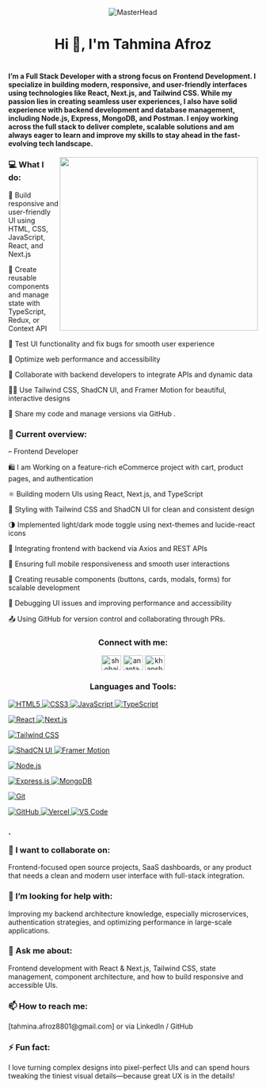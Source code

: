 <p align="center">
  <img src="https://i.ibb.co/d0Fyb52x/frontend-Img.jpg" alt="MasterHead">
</p>

<h1 align="center">Hi 👋, I'm Tahmina Afroz</h1>
<h1 align="left">
  
  <h4 align="left">I’m a Full Stack Developer with a strong focus on Frontend Development. I specialize in building modern, responsive, and user-friendly interfaces using technologies like React, Next.js, and Tailwind CSS. While my passion lies in creating seamless user experiences, I also have solid experience with backend development and database management, including Node.js, Express, MongoDB, and Postman. I enjoy working across the full stack to deliver complete, scalable solutions and am always eager to learn and improve my skills to stay ahead in the fast-evolving tech landscape.
</h4>
</h1>

<img align="right" 
width="400" height="350" src="https://user-images.githubusercontent.com/19783675/259906130-5d3c8800-fb00-45d0-b9dd-7eb82f057baf.gif">

<h3 align="left">💻 What I do:</h3>

🎨 Build responsive and user-friendly UI using HTML, CSS, JavaScript, React, and Next.js

🧩 Create reusable components and manage state with TypeScript, Redux, or Context API

🧪 Test UI functionality and fix bugs for smooth user experience

🎯 Optimize web performance and accessibility

🧱 Collaborate with backend developers to integrate APIs and dynamic data

🧑‍💻 Use Tailwind CSS, ShadCN UI, and Framer Motion for beautiful, interactive designs

🚀 Share my code and manage versions via GitHub .

 <h3 align="left">👀 Current overview:</h3>

 – Frontend Developer
 
🛍️ I am Working on a feature-rich eCommerce project with cart, product pages, and authentication

⚛️ Building modern UIs using React, Next.js, and TypeScript

🎨 Styling with Tailwind CSS and ShadCN UI for clean and consistent design

🌗 Implemented light/dark mode toggle using next-themes and lucide-react icons

🔌 Integrating frontend with backend via Axios and REST APIs

📱 Ensuring full mobile responsiveness and smooth user interactions

🧩 Creating reusable components (buttons, cards, modals, forms) for scalable development

🐞 Debugging UI issues and improving performance and accessibility

📤 Using GitHub for version control and collaborating through PRs.
  

<h3 align="center">Connect with me:</h3>
<p align="center">
<a href="https://linkedin.com/in/" target="blank"><img align="center" src="https://raw.githubusercontent.com/rahuldkjain/github-profile-readme-generator/master/src/images/icons/Social/linked-in-alt.svg" alt="shohaib-hossain-0792041ba" height="30" width="40" /></a>
<a href="https://fb.com/ananta.asim.5" target="blank"><img align="center" src="https://raw.githubusercontent.com/rahuldkjain/github-profile-readme-generator/master/src/images/icons/Social/facebook.svg" alt="ananta.asim.5" height="30" width="40" /></a>
<a href="mailto:khanshohaibhossain@gmail.com" target="blank">
  <img align="center" src="https://upload.wikimedia.org/wikipedia/commons/thumb/7/7e/Gmail_icon_%282020%29.svg/1024px-Gmail_icon_%282020%29.svg.png" alt="khanshohaibhossain@gmail.com" height="30" width="40" />
</a>

</p>

<h3 align="center">Languages and Tools:</h3>
<p align="left"> 
  
  <!-- Languages -->
  <a href="https://developer.mozilla.org/en-US/docs/Web/HTML" target="_blank"> <img src="https://img.shields.io/badge/HTML5-E34F26?style=flat&logo=html5&logoColor=white" alt="HTML5"/> </a> 
  <a href="https://developer.mozilla.org/en-US/docs/Web/CSS" target="_blank"> <img src="https://img.shields.io/badge/CSS3-1572B6?style=flat&logo=css3&logoColor=white" alt="CSS3"/> </a> 
  <a href="https://developer.mozilla.org/en-US/docs/Web/JavaScript" target="_blank"> <img src="https://img.shields.io/badge/JavaScript-F7DF1E?style=flat&logo=javascript&logoColor=black" alt="JavaScript"/> </a> 
  <a href="https://www.typescriptlang.org/" target="_blank"> <img src="https://img.shields.io/badge/TypeScript-3178C6?style=flat&logo=typescript&logoColor=white" alt="TypeScript"/> </a> 
  <!-- Frameworks --> 
  <a href="https://reactjs.org/" target="_blank"> <img src="https://img.shields.io/badge/React-61DAFB?style=flat&logo=react&logoColor=black" alt="React"/> </a> 
  <a href="https://nextjs.org/" target="_blank"> <img src="https://img.shields.io/badge/Next.js-000000?style=flat&logo=nextdotjs&logoColor=white" alt="Next.js"/> </a> 
  <!-- Styling --> <a href="https://tailwindcss.com/" target="_blank"> <img src="https://img.shields.io/badge/Tailwind%20CSS-06B6D4?style=flat&logo=tailwindcss&logoColor=white" alt="Tailwind CSS"/> </a>
  <a href="https://ui.shadcn.dev/" target="_blank"> <img src="https://img.shields.io/badge/ShadCN_UI-111827?style=flat&logo=Vercel&logoColor=white" alt="ShadCN UI"/> </a>
  <a href="https://www.framer.com/motion/" target="_blank"> <img src="https://img.shields.io/badge/Framer%20Motion-EF5C54?style=flat&logo=framer&logoColor=white" alt="Framer Motion"/> </a>
  <!-- Backend & Database --> <a href="https://nodejs.org/" target="_blank"> <img src="https://img.shields.io/badge/Node.js-339933?style=flat&logo=nodedotjs&logoColor=white" alt="Node.js"/> </a> 
  <a href="https://expressjs.com/" target="_blank"> <img src="https://img.shields.io/badge/Express-000000?style=flat&logo=express&logoColor=white" alt="Express.js"/> </a>
  <a href="https://www.mongodb.com/" target="_blank"> <img src="https://img.shields.io/badge/MongoDB-47A248?style=flat&logo=mongodb&logoColor=white" alt="MongoDB"/> </a> 
  <!-- Tools --> <a href="https://git-scm.com/" target="_blank"> <img src="https://img.shields.io/badge/Git-F05032?style=flat&logo=git&logoColor=white" alt="Git"/> </a> 
  <a href="https://github.com/" target="_blank"> <img src="https://img.shields.io/badge/GitHub-181717?style=flat&logo=github&logoColor=white" alt="GitHub"/> </a> <a href="https://vercel.com/" target="_blank"> <img src="https://img.shields.io/badge/Vercel-000000?style=flat&logo=vercel&logoColor=white" alt="Vercel"/> </a>
  <a href="https://code.visualstudio.com/" target="_blank"> <img src="https://img.shields.io/badge/VS%20Code-007ACC?style=flat&logo=visualstudiocode&logoColor=white" alt="VS Code"/> </a> </p>
   <h3>.

👯 I want to collaborate on:

</h3>
<p> Frontend-focused open source projects, SaaS dashboards, or any product that needs a clean and modern user interface with full-stack integration. </p>
<h3>🤔 I’m looking for help with:
</h3>
<p>Improving my backend architecture knowledge, especially microservices, authentication strategies, and optimizing performance in large-scale applications.</p>
<h3>💬 Ask me about:
</h3>
<p>Frontend development with React & Next.js, Tailwind CSS, state management, component architecture, and how to build responsive and accessible UIs.</p>
<h3>📫 How to reach me:
</h3>
<p>[tahmina.afroz8801@gmail.com] or via LinkedIn / GitHub

</p>
<h3>⚡ Fun fact:
</h3>
<p>I love turning complex designs into pixel-perfect UIs and can spend hours tweaking the tiniest visual details—because great UX is in the details!
</p>



